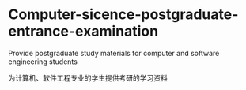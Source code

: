 # Computer-sicence-postgraduate-entrance-examination

Provide postgraduate study materials for computer and software engineering students

为计算机、软件工程专业的学生提供考研的学习资料
